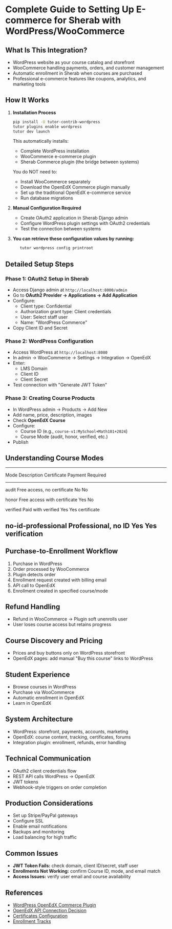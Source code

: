 # Complete Guide to Setting Up E-commerce for Sherab with WordPress/WooCommerce

## What Is This Integration?

-   WordPress website as your course catalog and storefront
-   WooCommerce handling payments, orders, and customer management
-   Automatic enrollment in Sherab when courses are purchased
-   Professional e-commerce features like coupons, analytics, and
    marketing tools

## How It Works

1.  **Installation Process**

    ``` bash
    pip install -U tutor-contrib-wordpress
    tutor plugins enable wordpress
    tutor dev launch
    ```

    This automatically installs:

    -   Complete WordPress installation
    -   WooCommerce e-commerce plugin
    -   Sherab Commerce plugin (the bridge between systems)

    You do NOT need to:

    -   Install WooCommerce separately
    -   Download the OpenEdX Commerce plugin manually
    -   Set up the traditional OpenEdX e-commerce service
    -   Run database migrations

2.  **Manual Configuration Required**

    -   Create OAuth2 application in Sherab Django admin
    -   Configure WordPress plugin settings with OAuth2 credentials
    -   Test the connection between systems

3.  **You can retrieve these configuration values by running:**

    ``` bash
       tutor wordpress config printroot    
    ```
    
## Detailed Setup Steps

### Phase 1: OAuth2 Setup in Sherab

-   Access Django admin at `http://localhost:8000/admin`
-   Go to **OAuth2 Provider → Applications → Add Application**
-   Configure:
    -   Client type: Confidential
    -   Authorization grant type: Client credentials
    -   User: Select staff user
    -   Name: "WordPress Commerce"
-   Copy Client ID and Secret

### Phase 2: WordPress Configuration

-   Access WordPress at `http://localhost:8080`
-   In admin → WooCommerce → Settings → Integration → OpenEdX
-   Enter:
    -   LMS Domain
    -   Client ID
    -   Client Secret
-   Test connection with "Generate JWT Token"

### Phase 3: Creating Course Products

-   In WordPress admin → Products → Add New
-   Add name, price, description, images
-   Check **OpenEdX Course**
-   Configure:
    -   Course ID (e.g., `course-v1:MySchool+Math101+2024`)
    -   Course Mode (audit, honor, verified, etc.)
-   Publish

## Understanding Course Modes

  --------------------------------------------------------------------------------
  Mode                 Description                   Certificate   Payment
                                                                   Required
  -------------------- ----------------------------- ------------- ---------------
  audit                Free access, no certificate   No            No

  honor                Free access with certificate  Yes           No

  verified             Paid with verified            Yes           Yes
                       certificate                                 

  no-id-professional   Professional, no ID           Yes           Yes
                       verification                                
  --------------------------------------------------------------------------------

## Purchase-to-Enrollment Workflow

1.  Purchase in WordPress
2.  Order processed by WooCommerce
3.  Plugin detects order
4.  Enrollment request created with billing email
5.  API call to OpenEdX
6.  Enrollment created in specified course/mode

## Refund Handling

-   Refund in WooCommerce → Plugin soft unenrolls user
-   User loses course access but retains progress

## Course Discovery and Pricing

-   Prices and buy buttons only on WordPress storefront
-   OpenEdX pages: add manual "Buy this course" links to WordPress

## Student Experience

-   Browse courses in WordPress
-   Purchase via WooCommerce
-   Automatic enrollment in OpenEdX
-   Learn in OpenEdX

## System Architecture

-   WordPress: storefront, payments, accounts, marketing
-   OpenEdX: course content, tracking, certificates, forums
-   Integration plugin: enrollment, refunds, error handling

## Technical Communication

-   OAuth2 client credentials flow
-   REST API calls WordPress → OpenEdX
-   JWT tokens
-   Webhook-style triggers on order completion

## Production Considerations

-   Set up Stripe/PayPal gateways
-   Configure SSL
-   Enable email notifications
-   Backups and monitoring
-   Load balancing for high traffic

## Common Issues

-   **JWT Token Fails:** check domain, client ID/secret, staff user
-   **Enrollments Not Working:** confirm Course ID, mode, and email
    match
-   **Access Issues:** verify user email and course availability

## References

-   [WordPress OpenEdX Commerce
    Plugin](https://wordpress.org/plugins/openedx-commerce/)
-   [OpenEdX API Connection
    Decision](https://docs.openedx.org/projects/wordpress-ecommerce-plugin/en/latest/decisions/0002-api-connection.html)
-   [Certificates
    Configuration](https://public.docs.edunext.co/en/latest/external/course_creators/authoring_courses/certificates-configuration.html)
-   [Enrollment
    Tracks](https://public.docs.edunext.co/en/latest/external/course_creators/prepare_test_launch_courses/configure-enrollment-tracks.html)
